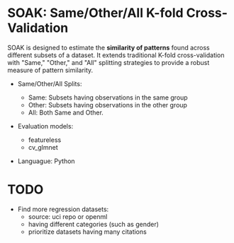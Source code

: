 # SOAK: Same/Other/All K-fold Cross-Validation
SOAK is designed to estimate the **similarity of patterns** found across different subsets of a dataset. It extends traditional K-fold cross-validation with "Same," "Other," and "All" splitting strategies to provide a robust measure of pattern similarity.
- Same/Other/All Splits:
  - Same: Subsets having observations in the same group
  - Other: Subsets having observations in the other group
  - All: Both Same and Other.

- Evaluation models:
   - featureless
   - cv_glmnet

- Languague: Python

# TODO
- Find more regression datasets:
   - source: uci repo or openml
   - having different categories (such as gender)
   - prioritize datasets having many citations
